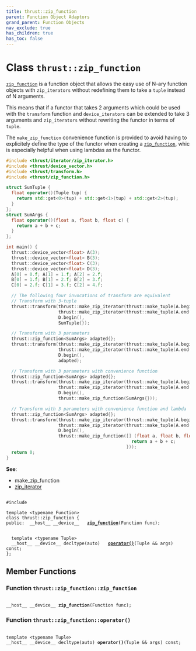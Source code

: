 ```yaml
---
title: thrust::zip_function
parent: Function Object Adaptors
grand_parent: Function Objects
nav_exclude: true
has_children: true
has_toc: false
---
```


# Class `thrust::zip_function`

<code><a href="{{ site.baseurl }}/api/classes/classthrust_1_1zip__function.html">zip&#95;function</a></code> is a function object that allows the easy use of N-ary function objects with <code>zip&#95;iterators</code> without redefining them to take a <code>tuple</code> instead of N arguments.

This means that if a functor that takes 2 arguments which could be used with the <code>transform</code> function and <code>device&#95;iterators</code> can be extended to take 3 arguments and <code>zip&#95;iterators</code> without rewriting the functor in terms of <code>tuple</code>.

The <code>make&#95;zip&#95;function</code> convenience function is provided to avoid having to explicitely define the type of the functor when creating a <code><a href="{{ site.baseurl }}/api/classes/classthrust_1_1zip__function.html">zip&#95;function</a></code>, whic is especially helpful when using lambdas as the functor.



```cpp
#include <thrust/iterator/zip_iterator.h>
#include <thrust/device_vector.h>
#include <thrust/transform.h>
#include <thrust/zip_function.h>

struct SumTuple {
  float operator()(Tuple tup) {
    return std::get<0>(tup) + std::get<1>(tup) + std::get<2>(tup);
  }
};
struct SumArgs {
  float operator()(float a, float b, float c) {
    return a + b + c;
  }
};

int main() {
  thrust::device_vector<float> A(3);
  thrust::device_vector<float> B(3);
  thrust::device_vector<float> C(3);
  thrust::device_vector<float> D(3);
  A[0] = 0.f; A[1] = 1.f; A[2] = 2.f;
  B[0] = 1.f; B[1] = 2.f; B[2] = 3.f;
  C[0] = 2.f; C[1] = 3.f; C[2] = 4.f;

  // The following four invocations of transform are equivalent
  // Transform with 3-tuple
  thrust::transform(thrust::make_zip_iterator(thrust::make_tuple(A.begin(), B.begin(), C.begin())),
                    thrust::make_zip_iterator(thrust::make_tuple(A.end(), B.end(), C.end())),
                    D.begin(),
                    SumTuple{});

  // Transform with 3 parameters
  thrust::zip_function<SumArgs> adapted{};
  thrust::transform(thrust::make_zip_iterator(thrust::make_tuple(A.begin(), B.begin(), C.begin())),
                    thrust::make_zip_iterator(thrust::make_tuple(A.end(), B.end(), C.end())),
                    D.begin(),
                    adapted);

  // Transform with 3 parameters with convenience function
  thrust::zip_function<SumArgs> adapted{};
  thrust::transform(thrust::make_zip_iterator(thrust::make_tuple(A.begin(), B.begin(), C.begin())),
                    thrust::make_zip_iterator(thrust::make_tuple(A.end(), B.end(), C.end())),
                    D.begin(),
                    thrust::make_zip_function(SumArgs{}));

  // Transform with 3 parameters with convenience function and lambda
  thrust::zip_function<SumArgs> adapted{};
  thrust::transform(thrust::make_zip_iterator(thrust::make_tuple(A.begin(), B.begin(), C.begin())),
                    thrust::make_zip_iterator(thrust::make_tuple(A.end(), B.end(), C.end())),
                    D.begin(),
                    thrust::make_zip_function([] (float a, float b, float c) {
                                                return a + b + c;
                                              }));
  return 0;
}
```

**See**:
* make_zip_function 
* <a href="{{ site.baseurl }}/api/classes/classthrust_1_1zip__iterator.html">zip_iterator</a>

<code class="doxybook">
<span>#include <thrust/zip_function.h></span><br>
<span>template &lt;typename Function&gt;</span>
<span>class thrust::zip&#95;function {</span>
<span>public:</span><span>&nbsp;&nbsp;__host__ __device__ </span><span>&nbsp;&nbsp;<b><a href="{{ site.baseurl }}/api/classes/classthrust_1_1zip__function.html#function-zip-function">zip&#95;function</a></b>(Function func);</span>
<br>
<span>&nbsp;&nbsp;template &lt;typename Tuple&gt;</span>
<span>&nbsp;&nbsp;__host__ __device__ decltype(auto) </span><span>&nbsp;&nbsp;<b><a href="{{ site.baseurl }}/api/classes/classthrust_1_1zip__function.html#function-operator()">operator()</a></b>(Tuple && args) const;</span>
<span>};</span>
</code>

## Member Functions

<h3 id="function-zip-function">
Function <code>thrust::zip&#95;function::zip&#95;function</code>
</h3>

<code class="doxybook">
<span>__host__ __device__ </span><span><b>zip_function</b>(Function func);</span></code>
<h3 id="function-operator()">
Function <code>thrust::zip&#95;function::operator()</code>
</h3>

<code class="doxybook">
<span>template &lt;typename Tuple&gt;</span>
<span>__host__ __device__ decltype(auto) </span><span><b>operator()</b>(Tuple && args) const;</span></code>

